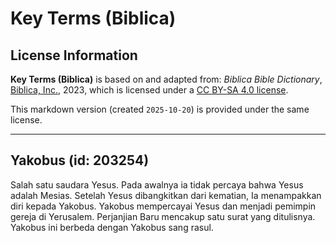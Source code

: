 # Key Terms (Biblica)

## License Information

**Key Terms (Biblica)** is based on and adapted from: _Biblica Bible Dictionary_, [Biblica, Inc.](https://www.biblica.com/), 2023, which is licensed under a [CC BY-SA 4.0 license](https://creativecommons.org/licenses/by-sa/4.0/legalcode.en).

This markdown version (created `2025-10-20`) is provided under the same license.



--------------------------------

## Yakobus (id: 203254)

Salah satu saudara Yesus. Pada awalnya ia tidak percaya bahwa Yesus adalah Mesias. Setelah Yesus dibangkitkan dari kematian, Ia menampakkan diri kepada Yakobus. Yakobus mempercayai Yesus dan menjadi pemimpin gereja di Yerusalem. Perjanjian Baru mencakup satu surat yang ditulisnya. Yakobus ini berbeda dengan Yakobus sang rasul.


